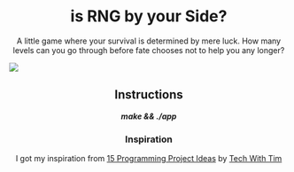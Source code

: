 <h1 align="center">is RNG by your Side?</h1>
<p align="center">A little game where your survival is determined by mere luck. How many levels can you go through before fate chooses not to help you any longer?</p>

![](https://user-images.githubusercontent.com/56132390/152606221-dc767a74-5759-4889-9f81-fffa8d47054d.png)

<h2 align="center">Instructions</h2>
<p align="center"><b><i>make && ./app</b></i></p>

<h3 align="center">Inspiration</h3>
<p align="center">I got my inspiration from <a href="https://youtu.be/HvjYxuU6LHk?t=393">15 Programming Project Ideas</a> by <a href="https://www.youtube.com/channel/UC4JX40jDee_tINbkjycV4Sg">Tech With Tim</a></p>
